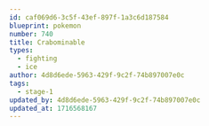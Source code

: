 ```yaml
---
id: caf069d6-3c5f-43ef-897f-1a3c6d187584
blueprint: pokemon
number: 740
title: Crabominable
types:
  - fighting
  - ice
author: 4d8d6ede-5963-429f-9c2f-74b897007e0c
tags:
  - stage-1
updated_by: 4d8d6ede-5963-429f-9c2f-74b897007e0c
updated_at: 1716568167
---
```

